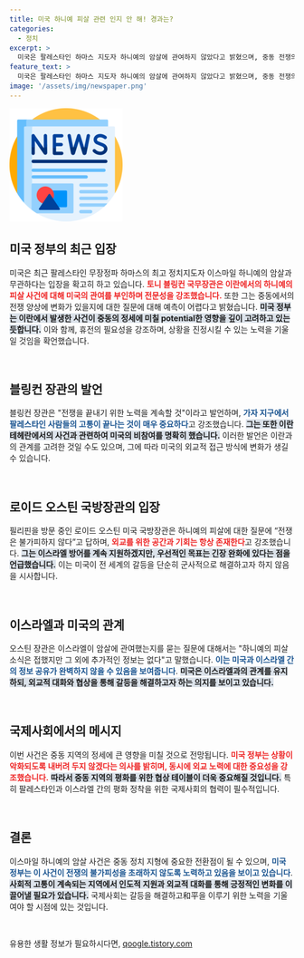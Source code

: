 ```yaml
---
title: 미국 하니예 피살 관련 인지 안 해! 경과는?
categories:
  - 정치
excerpt: >
  미국은 팔레스타인 하마스 지도자 하니예의 암살에 관여하지 않았다고 밝혔으며, 중동 전쟁의 향후 양상에 대해 회의적인 입장을 보였습니다. 블링컨과 오스틴은 외교적 해결의 필요성을 강조하며 고통 받는 팔레스타인인들을 돕겠다는 의지를 드러냈습니다.
feature_text: >
  미국은 팔레스타인 하마스 지도자 하니예의 암살에 관여하지 않았다고 밝혔으며, 중동 전쟁의 향후 양상에 대해 회의적인 입장을 보였습니다. 블링컨과 오스틴은 외교적 해결의 필요성을 강조하며 고통 받는 팔레스타인인들을 돕겠다는 의지를 드러냈습니다.
image: '/assets/img/newspaper.png'
---
```


<p><img src="/assets/img/newspaper.png" alt="kimp 속보" /></p>

<h2 data-ke-size="size26">미국 정부의 최근 입장</h2>

<p data-ke-size="size16">미국은 최근 팔레스타인 무장정파 하마스의 최고 정치지도자 이스마일 하니예의 암살과 무관하다는 입장을 확고히 하고 있습니다. <b><span style="color: #ee2323;">토니 블링컨 국무장관은 이란에서의 하니예의 피살 사건에 대해 미국의 관여를 부인하며 전문성을 강조했습니다.</span></b> 또한 그는 중동에서의 전쟁 양상에 변화가 있을지에 대한 질문에 대해 예측이 어렵다고 밝혔습니다. <b><span style="background-color: #21538527;">미국 정부는 이란에서 발생한 사건이 중동의 정세에 미칠 potential한 영향을 깊이 고려하고 있는 듯합니다.</span></b> 이와 함께, 휴전의 필요성을 강조하며, 상황을 진정시킬 수 있는 노력을 기울일 것임을 확언했습니다.</p>

<p data-ke-size="size16">&nbsp;</p>

<h2 data-ke-size="size26">블링컨 장관의 발언</h2>

<p data-ke-size="size16">블링컨 장관은 "전쟁을 끝내기 위한 노력을 계속할 것"이라고 발언하며, <b><span style="color: #1a5490;">가자 지구에서 팔레스타인 사람들의 고통이 끝나는 것이 매우 중요하다</span></b>고 강조했습니다. <b><span style="background-color: #21538527;">그는 또한 이란 테헤란에서의 사건과 관련하여 미국의 비참여를 명확히 했습니다.</span></b> 이러한 발언은 이란과의 관계를 고려한 것일 수도 있으며, 그에 따라 미국의 외교적 접근 방식에 변화가 생길 수 있습니다.</p>

<p data-ke-size="size16">&nbsp;</p>

<h2 data-ke-size="size26">로이드 오스틴 국방장관의 입장</h2>

<p data-ke-size="size16">필리핀을 방문 중인 로이드 오스틴 미국 국방장관은 하니예의 피살에 대한 질문에 “전쟁은 불가피하지 않다”고 답하며, <b><span style="color: #ee2323;">외교를 위한 공간과 기회는 항상 존재한다</span></b>고 강조했습니다. <b><span style="background-color: #21538527;">그는 이스라엘 방어를 계속 지원하겠지만, 우선적인 목표는 긴장 완화에 있다는 점을 언급했습니다.</span></b> 이는 미국이 전 세계의 갈등을 단순히 군사적으로 해결하고자 하지 않음을 시사합니다.</p>

<p data-ke-size="size16">&nbsp;</p>

<h2 data-ke-size="size26">이스라엘과 미국의 관계</h2>

<p data-ke-size="size16">오스틴 장관은 이스라엘이 암살에 관여했는지를 묻는 질문에 대해서는 "하니예의 피살 소식은 접했지만 그 외에 추가적인 정보는 없다"고 말했습니다. <b><span style="color: #1a5490;">이는 미국과 이스라엘 간의 정보 공유가 완벽하지 않을 수 있음을 보여줍니다</span></b>. <b><span style="background-color: #21538527;">미국은 이스라엘과의 관계를 유지하되, 외교적 대화와 협상을 통해 갈등을 해결하고자 하는 의지를 보이고 있습니다.</span></b></p>

<p data-ke-size="size16">&nbsp;</p>

<h2 data-ke-size="size26">국제사회에서의 메시지</h2>

<p data-ke-size="size16">이번 사건은 중동 지역의 정세에 큰 영향을 미칠 것으로 전망됩니다. <b><span style="color: #ee2323;">미국 정부는 상황이 악화되도록 내버려 두지 않겠다는 의사를 밝히며, 동시에 외교 노력에 대한 중요성을 강조했습니다.</span></b> <b><span style="background-color: #21538527;">따라서 중동 지역의 평화를 위한 협상 테이블이 더욱 중요해질 것입니다.</span></b> 특히 팔레스타인과 이스라엘 간의 평화 정착을 위한 국제사회의 협력이 필수적입니다.</p>

<p data-ke-size="size16">&nbsp;</p>

<h2 data-ke-size="size26">결론</h2>

<p data-ke-size="size16">이스마일 하니예의 암살 사건은 중동 정치 지형에 중요한 전환점이 될 수 있으며, <b><span style="color: #1a5490;">미국 정부는 이 사건이 전쟁의 불가피성을 초래하지 않도록 노력하고 있음을 보이고 있습니다</span></b>. <b><span style="background-color: #21538527;">사회적 고통이 계속되는 지역에서 인도적 지원과 외교적 대화를 통해 긍정적인 변화를 이끌어낼 필요가 있습니다.</span></b> 국제사회는 갈등을 해결하고和平을 이루기 위한 노력을 기울여야 할 시점에 있는 것입니다.</p>

<p data-ke-size="size16">&nbsp;</p>
유용한 생활 정보가 필요하시다면, <a href="https://qoogle.tistory.com" rel="dofollow">qoogle.tistory.com</a>


